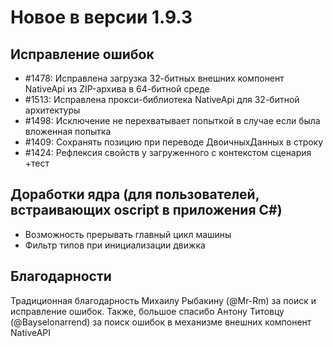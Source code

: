 # Новое в версии 1.9.3

## Исправление ошибок

* #1478: Исправлена загрузка 32-битных внешних компонент NativeApi из ZIP-архива в 64-битной среде
* #1513: Исправлена прокси-библиотека NativeApi для 32-битной архитектуры
* #1498: Исключение не перехватывает попыткой в случае если была вложенная попытка
* #1409: Сохранять позицию при переводе ДвоичныхДанных в строку
* #1424: Рефлексия свойств у загруженного с контекстом сценария +тест

## Доработки ядра (для пользователей, встраивающих oscript в приложения C#)

* Возможность прерывать главный цикл машины
* Фильтр типов при инициализации движка

## Благодарности

Традиционная благодарность Михаилу Рыбакину (@Mr-Rm) за поиск и исправление ошибок.
Также, большое спасибо Антону Титовцу (@Bayselonarrend) за поиск ошибок в механизме внешних компонент NativeAPI

